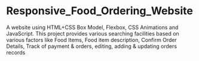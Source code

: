 # Responsive_Food_Ordering_Website
A website using HTML+CSS Box Model, Flexbox, CSS Animations and JavaScript. This project provides various searching facilities based on various factors like Food Items, Food item description, Confirm Order Details, Track of payment &amp; orders, editing, adding &amp; updating orders records
